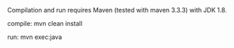 Compilation and run requires Maven (tested with maven 3.3.3) with JDK 1.8.

compile:
mvn clean install

run:
mvn exec:java